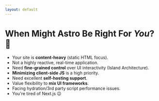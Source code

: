 ```yaml
---
layout: default
---
```


# When Might Astro Be Right For *You*? 🤔

<div class="grid grid-cols-2 gap-x-8 gap-y-4 prose">

* Your site is **content-heavy** (static HTML focus).
* Not a highly reactive, real-time application.
* Need **fine-grained control** over UI interactivity (Island Architecture).
* **Minimizing client-side JS** is a high priority.
* Need excellent **self-hosting support**.
* Value flexibility to **mix UI frameworks**.
* Facing hydration/3rd party script performance issues.
* You're tired of Next.js 😉

</div> 